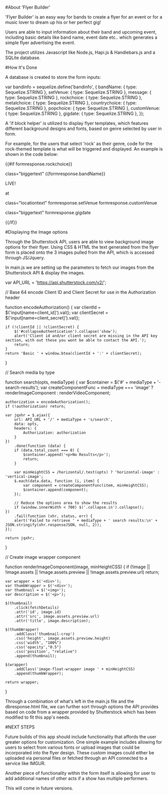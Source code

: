 #About 'Flyer Builder'

'Flyer Builder' is an easy way for bands to create a flyer for an event or for a music lover to dream up his or her perfect gig!

Users are able to input information about their band and upcoming event, including basic details like band name, event date etc.. which generates a simple flyer advertising the event.

The project utilizes Javascript like Node.js, Hapi.js & Handlebars.js and a SQLite database.

#How It's Done

A database is created to store the form inputs:

var bandinfo = sequelize.define('bandinfo', { bandName: { type: Sequelize.STRING }, setVenue: { type: Sequelize.STRING }, message: { type: Sequelize.STRING }, rockchoice: { type: Sequelize.STRING }, metalchoice: { type: Sequelize.STRING }, countrychoice: { type: Sequelize.STRING }, popchoice: { type: Sequelize.STRING }, customVenue: { type: Sequelize.STRING }, gigdate: { type: Sequelize.STRING }, });

A 'if block helper' is utilized to display flyer templates, which features different background designs and fonts, based on genre selected by user in form.

For example, for the users that select 'rock' as their genre, code for the rock-themed template is what will be triggered and displayed. An example is shown in the code below:

{{#if formresponse.rockchoice}}

<div id="rockRes">

<p> class="biggertext" {{formresponse.bandName}} </p>

<p>LIVE!</p>

<p> at </p>

<p> class="locationtext" formresponse.setVenue formresponse.customVenue </p>

<p> class="biggertext" formresponse.gigdate </p>

</div>

{{/if}}



#Displaying the Image options

Through the Shutterstock API, users are able to view background image options for their flyer.  Using CSS & HTML the text generated from the flyer form is placed onto the 3 images pulled from the API, which is accessed through JS/Jquery. 

In main.js we are setting up the parameters to fetch our images from the Shutterstock API & display the images.

var API_URL = 'https://api.shutterstock.com/v2/';

// Base 64 encode Client ID and Client Secret for use in the Authorization header

function encodeAuthorization() {
    var clientId = $('input[name=client_id]').val();
    var clientSecret = $('input[name=client_secret]').val();

    if (!clientId || !clientSecret) {
        $('#collapseAuthentication').collapse('show');
        alert('Client id and/or client secret are missing in the API key section, with out these you wont be able to contact the API.');
        return;
    }
    return 'Basic ' + window.btoa(clientId + ':' + clientSecret);
}

// Search media by type

function search(opts, mediaType) {
    var $container = $('#' + mediaType + '-search-results');
    var createComponentFunc = mediaType === 'image' ? renderImageComponent : renderVideoComponent;

    authorization = encodeAuthorization();
    if (!authorization) return;

    var jqxhr = $.ajax({
        url: API_URL + '/' + mediaType + 's/search',
        data: opts,
        headers: {
            Authorization: authorization
        }
    })
        .done(function (data) {
        if (data.total_count === 0) {
            $container.append('<p>No Results</p>');
            return;
        }

        var minHeightCSS = /horizontal/.test(opts) ? 'horizontal-image' : 'vertical-image';
        $.each(data.data, function (i, item) {
            var component = createComponentFunc(item, minHeightCSS);
            $container.append(component);
        });

        // Reduce the options area to show the results
        if (window.innerWidth < 700) $('.collapse.in').collapse();
    })
        .fail(function (xhr, status, err) {
        alert('Failed to retrieve ' + mediaType + ' search results:\n' + JSON.stringify(xhr.responseJSON, null, 2));
    });

    return jqxhr;
}


// Create image wrapper component

function renderImageComponent(image, minHeightCSS) {
    if (!image || !image.assets || !image.assets.preview || !image.assets.preview.url) return;

    var wrapper = $('<div>');
    var thumbWrapper = $('<div>');
    var thumbnail = $('<img>');
    var description = $('<p>');

    $(thumbnail)
        .click(fetchDetails)
        .attr('id', image.id)
        .attr('src', image.assets.preview.url)
        .attr('title', image.description);

    $(thumbWrapper)
        .addClass('thumbnail-crop')
        .css('height', image.assets.preview.height)
        .css('width', "100%")
        .css('opacity',"0.5")
        .css('position', "relative")
        .append(thumbnail);

    $(wrapper)
        .addClass('image-float-wrapper image ' + minHeightCSS)
        .append(thumbWrapper);

    return wrapper;
}


Through a combination of what's left in the main.js file and the dbresponse.html file, we can further sort through options the API provides based on code from a wrapper provided by Shutterstock which has been modified to fit this app's needs.


#NEXT STEPS

Future builds of this app should include functionality that affords the user greater options for customization. One simple example includes allowing for users to select from various fonts or upload images that could be incorporated into the flyer design. These custom images could either be uploaded via personal files or fetched through an API connected to a service like IMGUR.

Another piece of functionality within the form itself is allowing for user to add additional names of other acts if a show has multiple performers.

This will come in future versions.









